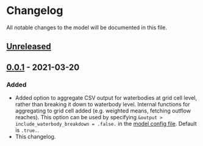 # Changelog

All notable changes to the model will be documented in this file.

## [Unreleased]

## [0.0.1] - 2021-03-20

### Added

- Added option to aggregate CSV output for waterbodies at grid cell level, rather than breaking it down to waterbody level. Internal functions for aggregating to grid cell added (e.g. weighted means, fetching outflow reaches). This option can be used by specifying `&output > include_waterbody_breakdown = .false.` in the [model config file](./config.example/config.example.nml). Default is `.true.`.
- This changelog.

[unreleased]: https://github.com/nerc-ceh/nanofase/compare/0.0.1...HEAD
[0.0.1]: https://github.com/nerc-ceh/nanofase/releases/tag/0.0.1